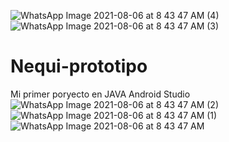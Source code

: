![WhatsApp Image 2021-08-06 at 8 43 47 AM (4)](https://user-images.githubusercontent.com/88461448/128519811-9d348a63-3f5f-4de6-a5d4-2b4149d38c23.jpeg)
![WhatsApp Image 2021-08-06 at 8 43 47 AM (3)](https://user-images.githubusercontent.com/88461448/128519839-e521d67b-9cf9-4f96-9b2c-d64b03bc4bcf.jpeg)
# Nequi-prototipo
Mi primer poryecto en JAVA Android Studio 
![WhatsApp Image 2021-08-06 at 8 43 47 AM (2)](https://user-images.githubusercontent.com/88461448/128519885-1792f078-526d-4b7b-9184-14e30154040f.jpeg)![WhatsApp Image 2021-08-06 at 8 43 47 AM (1)](https://user-images.githubusercontent.com/88461448/128519906-6f7a3541-14d9-458c-be49-44fe9347c3e0.jpeg)
![WhatsApp Image 2021-08-06 at 8 43 47 AM](https://user-images.githubusercontent.com/88461448/128519922-52f556ed-856f-46db-99c4-a6d4dfb50d64.jpeg)

